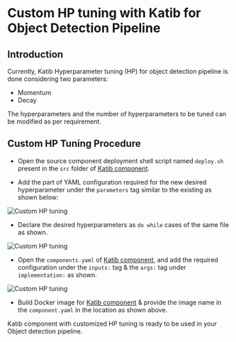 # **Custom HP tuning with Katib for Object Detection Pipeline**

## <a name='Introduction'></a>**Introduction**

Currently, Katib Hyperparameter tuning (HP) for object detection pipeline is done considering two parameters:

* Momentum
* Decay

The hyperparameters and the number of hyperparameters to be tuned can be modified as per requirement. 

## <a name='Procedure'></a>**Custom HP Tuning Procedure**

- Open the source component deployment shell script named ```deploy.sh``` present in the ```src``` folder of [Katib component](./components/v2/katib).

- Add the part of YAML configuration required for the new desired hyperparameter under the ```parameters``` tag similar to the existing as shown below:

![Custom HP tuning](22-katib-params.png)

- Declare the desired hyperparameters as ```do while``` cases of the same file as shown.

![Custom HP tuning](23-katib-params.png)

- Open the ```components.yaml``` of [Katib component](./components/v2/katib), and add the required configuration under the ```inputs:``` tag & the ```args:``` tag under ```implementation:``` as shown.

![Custom HP tuning](24-katib-comp-yaml.png)

- Build Docker image for [Katib component](./components/v2/katib) & provide the image name in the ```component.yaml``` in the location as shown above.

Katib component with customized HP tuning is ready to be used in your Object detection pipeline.
